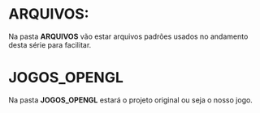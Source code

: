 # ARQUIVOS:  
Na pasta **ARQUIVOS** vão estar arquivos padrões usados no andamento desta série para facilitar.    

# JOGOS_OPENGL  
Na pasta **JOGOS_OPENGL** estará o projeto original ou seja o nosso jogo.
